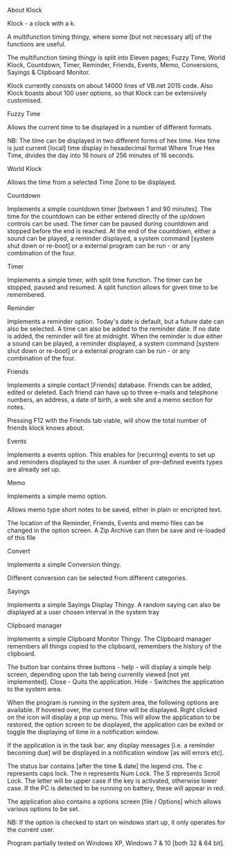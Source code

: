 About Klock

Klock - a clock with a k.

A multifunction timing thingy, where some [but not necessary all] of the functions are useful.

The multifunction timing thingy is split into Eleven pages;
Fuzzy Time, World Klock, Countdown, Timer, Reminder, Friends, Events, Memo, Conversions, Sayings & Clipboard Monitor.

Klock currently consists on about 14000 lines of VB.net 2015 code.  Also Klock boasts about 100 user options, so that Klock can be extensively customised.


Fuzzy Time

Allows the current time to be displayed in a number of different formats.

NB: The time can be displayed in two different forms of hex time.
Hex time is just current [local] time display in hexadecimal format
Where True Hex Time, divides the day into 16 hours of 256 minutes of 16 seconds.


World Klock

Allows the time from a selected Time Zone to be displayed. 


Countdown

Implements a simple countdown timer [between 1 and 90 minutes].
The time for the countdown can be either entered directly of the up/down 
controls can be used.  The timer can be paused during countdown and stopped 
before the end is reached.  At the end of the countdown, either a sound can be 
played, a reminder displayed, a system command [system shut down or re-boot]
or a external program can be run - or any combination of the four.


Timer

Implements  a simple timer, with split time function.
The timer can be stopped, paused and resumed.
A split function allows for given time to be remembered.


Reminder

Implements a reminder option.
Today's date is default, but a future date can also be selected.  A time can 
also be added to the reminder date.  If no date is added, the reminder will 
fire at midnight.  When the reminder is due either a sound can be played, a 
reminder displayed, a system command [system shut down or re-boot] or a 
external program can be run - or any combination of the four.


Friends

Implements a simple contact [Friends] database.
Friends can be added, edited or deleted.  Each friend can have up to three 
e-mails and telephone numbers, an address, a date of birth, a web site and a 
memo section for notes.

Pressing F12 with the Friends tab viable, will show the total number of 
friends klock knows about.


Events

Implements a events option.
This enables for [recurring] events to set up and reminders displayed to the 
user.  A number of pre-defined events types are already set up.


Memo

Implements a simple memo option.

Allows memo type short notes to be saved, either in plain or encripted text.


The location of the Reminder, Friends, Events and memo files can be changed in 
the option screen.  A Zip Archive can then be save and re-loaded of this file


Convert

Implements a simple Conversion thingy.

Different conversion can be selected from different categories.


Sayings

Implements a simple Sayings Display Thingy.
A random saying can also be displayed at a user chosen interval in the system tray


Clipboard manager

Implements a simple Clipboard Monitor Thingy.
The Clipboard manager remembers all things copied to the clipboard, remembers the history of the clipboard.




The button bar contains three buttons -
help  - will display a simple help screen, depending upon the tab being currently viewed [not yet implemented].
Close - Quits the application.
Hide  - Switches the application to the system area.



When the program is running in the system area, the following options are available.
If hovered over, the current time will be displayed.
Right clicked on the icon will display a pop up menu.
This will allow the application to be restored, the option screen to be displayed,
the application can be exited or toggle the displaying of time in a notification window.

If the application is in the task bar, any display messages
[i.e. a reminder becoming due] will be displayed in a notification window [as will errors etc].


The status bar contains [after the time & date] the legend cns.
The c represents caps lock.
The n represents Num Lock.
The S represents Scroll Lock.
The letter will be upper case if the key is activated, otherwise lower case.
If the PC is detected to be running on battery, these will appear in red.


The application also contains a options screen [file / Options] which allows various options to be set.

NB: If the option is checked to start on windows start up, it only operates for the current user.


Program partially tested on Windows XP, Windows 7 & 10 [both 32 & 64 bit].



